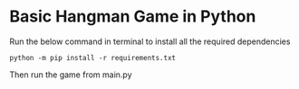 # Basic Hangman Game in Python

Run the below command in terminal to install all the required dependencies

```
python -m pip install -r requirements.txt
```

Then run the game from main.py
